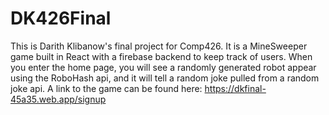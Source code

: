 # DK426Final
This is Darith Klibanow's final project for Comp426. 
It is a MineSweeper game built in React with a firebase backend to keep track of users. 
When you enter the home page, you will see a randomly generated robot appear using the RoboHash api, and it will tell a random joke pulled from a random joke api. 
A link to the game can be found here: https://dkfinal-45a35.web.app/signup
